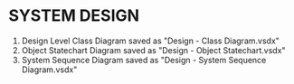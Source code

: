 # SYSTEM DESIGN

1. Design Level Class Diagram saved as "Design - Class Diagram.vsdx"
2. Object Statechart Diagram saved as "Design - Object Statechart.vsdx"
3. System Sequence Diagram saved as "Design - System Sequence Diagram.vsdx"
